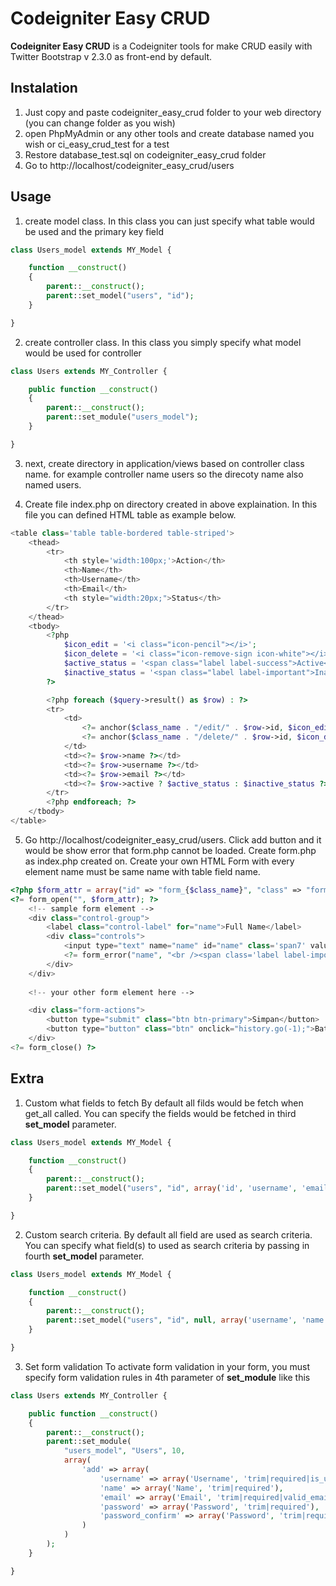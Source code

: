 Codeigniter Easy CRUD
========================

**Codeigniter Easy CRUD** is a Codeigniter tools for make CRUD easily with Twitter Bootstrap v 2.3.0 as front-end by default.

Instalation
---

1. Just copy and paste codeigniter_easy_crud folder to your web directory (you can change folder as you wish)
2. open PhpMyAdmin or any other tools and create database named you wish or ci_easy_crud_test for a test
3. Restore database_test.sql on codeigniter_easy_crud folder
4. Go to http://localhost/codeigniter_easy_crud/users

Usage
---

1. create model class. In this class you can just specify what table would be used and the primary key field

```php
class Users_model extends MY_Model {

	function __construct()
	{
		parent::__construct();
		parent::set_model("users", "id");		
	}

}
```

2. create controller class. In this class you simply specify what model would be used for controller

```php
class Users extends MY_Controller {

	public function __construct()
	{
		parent::__construct();
		parent::set_module("users_model");		
	}

}
```

3. next, create directory in application/views based on controller class name. for example controller name users so the direcoty name also named users. 

4. Create file index.php on directory created in above explaination. In this file you can defined HTML table as example below. 

```php
<table class='table table-bordered table-striped'>       
    <thead>
        <tr>            
            <th style='width:100px;'>Action</th>
            <th>Name</th>
            <th>Username</th>
            <th>Email</th>            
            <th style="width:20px;">Status</th>
        </tr>
    </thead>
    <tbody>
        <?php 
            $icon_edit = '<i class="icon-pencil"></i>';
            $icon_delete = '<i class="icon-remove-sign icon-white"></i>';
            $active_status = '<span class="label label-success">Active</span>';
            $inactive_status = '<span class="label label-important">Inactive</span>';
        ?>

        <?php foreach ($query->result() as $row) : ?>
        <tr>
            <td>
                <?= anchor($class_name . "/edit/" . $row->id, $icon_edit, array('title' => 'Edit user', 'class' => 'btn')); ?>
                <?= anchor($class_name . "/delete/" . $row->id, $icon_delete, array('title' => 'Delete user', 'class' => 'btn btn-danger', 'onclick' => 'Are you sure ?')); ?>                
            </td>           
            <td><?= $row->name ?></td>
            <td><?= $row->username ?></td>
            <td><?= $row->email ?></td>            
            <td><?= $row->active ? $active_status : $inactive_status ?></td>
        </tr>                        
        <?php endforeach; ?>
    </tbody>
</table>
```

5. Go http://localhost/codeigniter_easy_crud/users. Click add button and it would be show error that form.php cannot be loaded. Create form.php as index.php created on. Create your own HTML Form with every element name must be same name with table field name.

```php
<?php $form_attr = array("id" => "form_{$class_name}", "class" => "form-horizontal") ?>
<?= form_open("", $form_attr); ?>   
	<!-- sample form element -->  
    <div class="control-group">
        <label class="control-label" for="name">Full Name</label>
        <div class="controls">
            <input type="text" name="name" id="name" class='span7' value='<?= $name ?>' />
            <?= form_error("name", "<br /><span class='label label-important'>", "</span>")?>
        </div>
    </div>
    
    <!-- your other form element here --> 

    <div class="form-actions">
        <button type="submit" class="btn btn-primary">Simpan</button>
        <button type="button" class="btn" onclick="history.go(-1);">Batal</button>
    </div>
<?= form_close() ?>
```

Extra
---

1. Custom what fields to fetch
By default all filds would be fetch when get_all called. You can specify the fields would be fetched in third **set_model** parameter.

```php
class Users_model extends MY_Model {

    function __construct()
    {
        parent::__construct();
        parent::set_model("users", "id", array('id', 'username', 'email'));      
    }

}
```

2. Custom search criteria. 
By default all field are used as search criteria. You can specify what field(s) to used as search criteria by passing in fourth **set_model** parameter. 

```php
class Users_model extends MY_Model {

	function __construct()
	{
		parent::__construct();
		parent::set_model("users", "id", null, array('username', 'name'));		
	}

}
```

3. Set form validation
To activate form validation in your form, you must specify form validation rules in 4th parameter of **set_module** like this

```php
class Users extends MY_Controller {

    public function __construct()
    {
        parent::__construct();
        parent::set_module(
            "users_model", "Users", 10,
            array(
                'add' => array(
                    'username' => array('Username', 'trim|required|is_unique[users.username]'),
                    'name' => array('Name', 'trim|required'),
                    'email' => array('Email', 'trim|required|valid_email'),
                    'password' => array('Password', 'trim|required'),
                    'password_confirm' => array('Password', 'trim|required|matches[password]')
                )
            )
        );        
    }

}
```